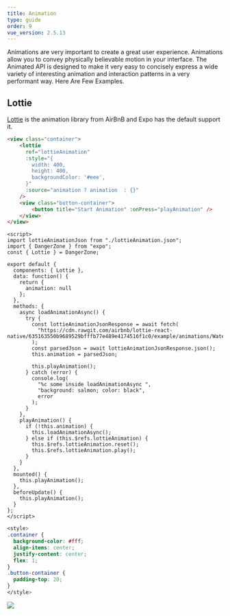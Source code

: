 ```yaml
---
title: Animation
type: guide
order: 9
vue_version: 2.5.13
---
```


Animations are very important to create a great user experience. Animations allow you to convey physically believable motion in your interface. The Animated API is designed to make it very easy to concisely express a wide variety of interesting animation and interaction patterns in a very performant way. Here Are Few Examples.

## Lottie

[Lottie](https://airbnb.design/lottie) is the animation library from AirBnB and Expo has the default support it.

```html
<view class="container">
    <lottie
      ref="lottieAnimation"
      :style="{
        width: 400,
        height: 400,
        backgroundColor: '#eee',
      }"
      :source="animation ? animation  : {}"
    />
    <view class="button-container">
        <button title="Start Animation" :onPress="playAnimation" />
    </view>
</view>
```

```JS
<script>
import lottieAnimationJson from "./lottieAnimation.json";
import { DangerZone } from "expo";
const { Lottie } = DangerZone;

export default {
  components: { Lottie },
  data: function() {
    return {
      animation: null
    };
  },
  methods: {
    async loadAnimationAsync() {
      try {
        const lottieAnimationJsonResponse = await fetch(
          "https://cdn.rawgit.com/airbnb/lottie-react-native/635163550b9689529bfffb77e489e4174516f1c0/example/animations/Watermelon.json"
        );
        const parsedJson = await lottieAnimationJsonResponse.json();
        this.animation = parsedJson;

        this.playAnimation();
      } catch (error) {
        console.log(
          "%c some inside loadAnimationAsync ",
          "background: salmon; color: black",
          error
        );
      }
    },
    playAnimation() {
      if (!this.animation) {
        this.loadAnimationAsync();
      } else if (this.$refs.lottieAnimation) {
        this.$refs.lottieAnimation.reset();
        this.$refs.lottieAnimation.play();
      }
    }
  },
  mounted() {
    this.playAnimation();
  },
  beforeUpdate() {
    this.playAnimation();
  }
};
</script>
```

```css
<style>
.container {
  background-color: #fff;
  align-items: center;
  justify-content: center;
  flex: 1;
}
.button-container {
  padding-top: 20;
}
</style>
```

<div class="hello-world-container">
  <div class="hello-world-wrapper">
    <img src="/images/lottie.gif" class="img-wrapper" />
  </div>
</div>
